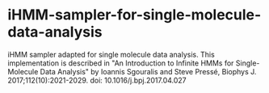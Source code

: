 # iHMM-sampler-for-single-molecule-data-analysis
iHMM sampler adapted for single molecule data analysis.
This implementation is described in "An Introduction to Infinite HMMs for Single-Molecule Data Analysis" by Ioannis Sgouralis and Steve Pressé, Biophys J. 2017;112(10):2021-2029. doi: 10.1016/j.bpj.2017.04.027
